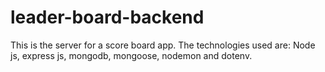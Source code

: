 # leader-board-backend
This is the server for a score board app. 
The technologies used are: Node js, express js, mongodb, mongoose, nodemon and dotenv.
